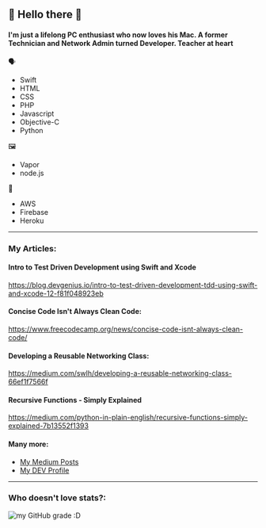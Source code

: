 ## 👀 Hello there 👋

#### I'm just a lifelong PC enthusiast who now loves his Mac. A former Technician and Network Admin turned Developer. Teacher at heart

🗣 
- Swift
- HTML
- CSS
- PHP
- Javascript
- Objective-C
- Python

🖼 
- Vapor
- node.js

🥞
- AWS
- Firebase
- Heroku

<hr>

### My Articles:

#### Intro to Test Driven Development using Swift and Xcode
https://blog.devgenius.io/intro-to-test-driven-development-tdd-using-swift-and-xcode-12-f81f048923eb

#### Concise Code Isn't Always Clean Code:
https://www.freecodecamp.org/news/concise-code-isnt-always-clean-code/
#### Developing a Reusable Networking Class:
https://medium.com/swlh/developing-a-reusable-networking-class-66ef1f7566f

#### Recursive Functions - Simply Explained
https://medium.com/python-in-plain-english/recursive-functions-simply-explained-7b13552f1393

#### Many more:
* [My Medium Posts](https://medium.com/@kenny.dubroff)
* [My DEV Profile](https://dev.to/froggomad)
<hr>
  
### Who doesn't love stats?:
![my GitHub grade :D](https://github-readme-stats.vercel.app/api?username=froggomad&count_private=true&show_icons=true&hide=stars)

<!--
**froggomad/froggomad** is a ✨ _special_ ✨ repository because its `README.md` (this file) appears on your GitHub profile.

Here are some ideas to get you started:

- 🔭 I’m currently working on ...
- 🌱 I’m currently learning ...
- 👯 I’m looking to collaborate on ...
- 🤔 I’m looking for help with ...
- 💬 Ask me about ...
- 📫 How to reach me: ...
- 😄 Pronouns: ...
- ⚡ Fun fact: ...
-->
